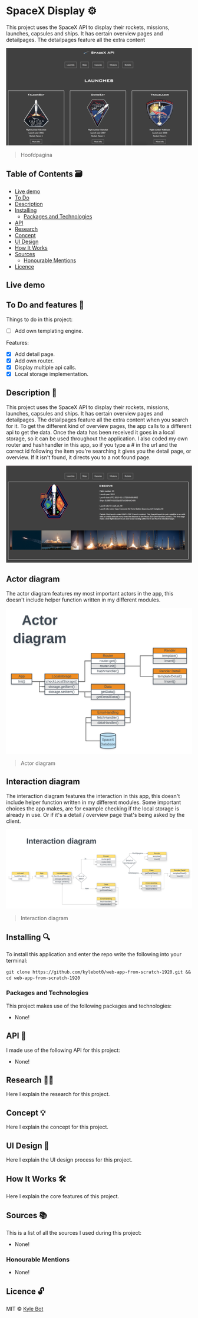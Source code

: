# SpaceX Display ⚙️

This project uses the SpaceX API to display their rockets, missions, launches, capsules and ships. It has certain overview pages and detailpages. The detailpages feature all the extra content 

![Project Image](https://github.com/kylebot0/web-app-from-scratch-1920/blob/master/gh-images/hoofdpagina.png)
> Hoofdpagina

## Table of Contents 🗃
* [Live demo](#live-demo)
* [To Do](#to-do-)
* [Description](#description-)
* [Installing](#installing-)
  * [Packages and Technologies](#packages-and-technologies)
* [API](#api-)
* [Research](#research-)
* [Concept](#concept-)
* [UI Design](#ui-design-)
* [How It Works](#how-it-works-️)
* [Sources](#sources-)
  * [Honourable Mentions](#honourable-mentions)
* [Licence](#licence-)

## Live demo

## To Do and features 📌
Things to do in this project:

- [ ] Add own templating engine.


Features:

- [x] Add detail page.
- [x] Add own router.
- [x] Display multiple api calls.
- [x] Local storage implementation.

## Description 📝
This project uses the SpaceX API to display their rockets, missions, launches, capsules and ships. It has certain overview pages and detailpages. The detailpages feature all the extra content when you search for it. To get the different kind of overview pages, the app calls to a different api to get the data. Once the data has been received it goes in a local storage, so it can be used throughout the application. I also coded my own router and hashhandler in this app, so if you type a # in the url and the correct id following the item you're searching it gives you the detail page, or overview. If it isn't found, it directs you to a not found page.

![Detail page](https://github.com/kylebot0/web-app-from-scratch-1920/blob/master/gh-images/detailpagina.png)

## Actor diagram
The actor diagram features my most important actors in the app, this doesn't include helper function written in my different modules.

![Actor diagram](https://github.com/kylebot0/web-app-from-scratch-1920/blob/master/gh-images/Actor_diagram.png)
> Actor diagram

## Interaction diagram
The interaction diagram features the interaction in this app, this doesn't include helper function written in my different modules. Some important choices the app makes, are for example checking if the local storage is already in use. Or if it's a detail / overview page that's being asked by the client.

![Interaction diagram](https://github.com/kylebot0/web-app-from-scratch-1920/blob/master/gh-images/Interaction_diagram.png)
> Interaction diagram

## Installing 🔍
To install this application and enter the repo write the following into your terminal:
```
git clone https://github.com/kylebot0/web-app-from-scratch-1920.git && cd web-app-from-scratch-1920
```

### Packages and Technologies
This project makes use of the following packages and technologies:

  * None!

## API 🐒
I made use of the following API for this project:

  * None!

## Research 🕵🏻
Here I explain the research for this project.

## Concept 💡
Here I explain the concept for this project.

## UI Design 🎨
Here I explain the UI design process for this project.

## How It Works 🛠️
Here I explain the core features of this project.

## Sources 📚
This is a list of all the sources I used during this project:

  * None!

### Honourable Mentions

  * None!

## Licence 🔓
MIT © [Kyle Bot](https://github.com/kylebot0)
